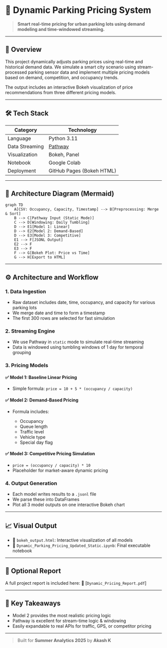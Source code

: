 # 🚗 Dynamic Parking Pricing System

> **Smart real-time pricing for urban parking lots using demand modeling and time-windowed streaming.**

---

## 🧩 Overview

This project dynamically adjusts parking prices using real-time and historical demand data. We simulate a smart city scenario using stream-processed parking sensor data and implement multiple pricing models based on demand, competition, and occupancy trends.

The output includes an interactive Bokeh visualization of price recommendations from three different pricing models.

---

## 🛠️ Tech Stack

| Category       | Technology                     |
| -------------- | ------------------------------ |
| Language       | Python 3.11                    |
| Data Streaming | [Pathway](https://pathway.com) |
| Visualization  | Bokeh, Panel                   |
| Notebook       | Google Colab                   |
| Deployment     | GitHub Pages (Bokeh HTML)      |

---

## 📐 Architecture Diagram (Mermaid)

```mermaid
graph TD
    A[CSV: Occupancy, Capacity, Timestamp] --> B[Preprocessing: Merge & Sort]
    B --> C[Pathway Input (Static Mode)]
    C --> D[Windowing: Daily Tumbling]
    D --> E1[Model 1: Linear]
    D --> E2[Model 2: Demand-Based]
    D --> E3[Model 3: Competitive]
    E1 --> F[JSONL Output]
    E2 --> F
    E3 --> F
    F --> G[Bokeh Plot: Price vs Time]
    G --> H[Export to HTML]
```

---

## ⚙️ Architecture and Workflow

### 1. **Data Ingestion**

* Raw dataset includes date, time, occupancy, and capacity for various parking lots
* We merge date and time to form a timestamp
* The first 300 rows are selected for fast simulation

### 2. **Streaming Engine**

* We use Pathway in `static` mode to simulate real-time streaming
* Data is windowed using tumbling windows of 1 day for temporal grouping

### 3. **Pricing Models**

#### ✅ Model 1: Baseline Linear Pricing

* Simple formula: `price = 10 + 5 * (occupancy / capacity)`

#### ✅ Model 2: Demand-Based Pricing

* Formula includes:

  * Occupancy
  * Queue length
  * Traffic level
  * Vehicle type
  * Special day flag

#### ✅ Model 3: Competitive Pricing Simulation

* `price = (occupancy / capacity) * 10`
* Placeholder for market-aware dynamic pricing

### 4. **Output Generation**

* Each model writes results to a `.jsonl` file
* We parse these into DataFrames
* Plot all 3 model outputs on one interactive Bokeh chart

---

## 📈 Visual Output

* 📁 `bokeh_output.html`: Interactive visualization of all models
* 📓 `Dynamic_Parking_Pricing_Updated_Static.ipynb`: Final executable notebook

---

## 📄 Optional Report

A full project report is included here:
📄 [`Dynamic_Pricing_Report.pdf`]

---

## 🧠 Key Takeaways

* Model 2 provides the most realistic pricing logic
* Pathway is excellent for stream-time logic & windowing
* Easily expandable to real APIs for traffic, GPS, or competitor pricing

---



> Built for **Summer Analytics 2025** by **Akash K**
